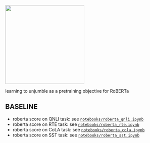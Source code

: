 <img src="https://media.giphy.com/media/xUOxeQdcBbmybIAjNm/giphy.gif" width="250" height="250" />

learning to unjumble as a pretraining objective for RoBERTa

## BASELINE
- roberta score on QNLI task: see [`notebooks/roberta_qnli.ipynb`](https://github.com/subhadarship/learning-to-unjumble/tree/master/notebooks/roberta_qnli.ipynb)
- roberta score on RTE task: see [`notebooks/roberta_rte.ipynb`](https://github.com/subhadarship/learning-to-unjumble/tree/master/notebooks/roberta_rte.ipynb)
- roberta score on CoLA task: see [`notebooks/roberta_cola.ipynb`](https://github.com/subhadarship/learning-to-unjumble/tree/master/notebooks/roberta_cola.ipynb)
- roberta score on SST task: see [`notebooks/roberta_sst.ipynb`](https://github.com/subhadarship/learning-to-unjumble/tree/master/notebooks/roberta_sst.ipynb)
